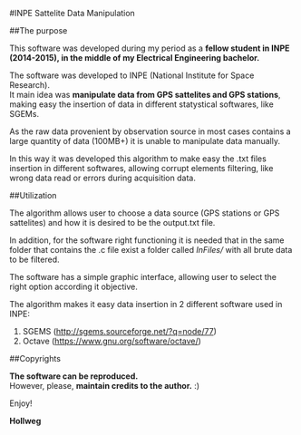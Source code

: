 #INPE Sattelite Data Manipulation

##The purpose

This software was developed during my period as a **fellow student in INPE (2014-2015), in the middle of my Electrical Engineering bachelor.** 

The software was developed to INPE (National Institute for Space Research).</br>
It main idea was **manipulate data from GPS sattelites and GPS stations**, making easy the insertion of data in different statystical softwares, like SGEMs. </br>

As the raw data provenient by observation source in most cases contains a large quantity of data (100MB+) it is unable to manipulate data manually. </br> 

In this way it was developed this algorithm to make easy the .txt files insertion in different softwares, allowing corrupt elements filtering, like wrong data read or errors during acquisition data. 

##Utilization

The algorithm allows user to choose a data source (GPS stations or GPS sattelites) and how it is desired to be the output.txt file. 

In addition, for the software right functioning it is needed that in the same folder that contains the .c file exist a folder called _InFiles/_ with all brute data to be filtered.

The software has a simple graphic interface, allowing user to select the right option according it objective.

The algorithm makes it easy data insertion in 2 different software used in INPE: 

1. SGEMS (http://sgems.sourceforge.net/?q=node/77) </br>
2. Octave (https://www.gnu.org/software/octave/)

##Copyrights

**The software can be reproduced.** </br>
However, please, **maintain credits to the author.** :) 


Enjoy!

**Hollweg**

